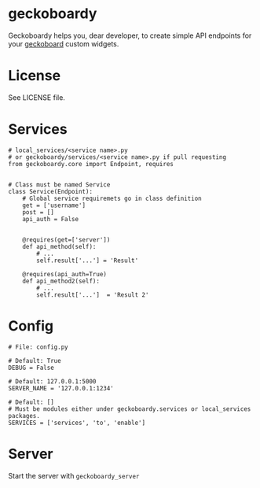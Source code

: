 geckoboardy
===========

Geckoboardy helps you, dear developer, to create simple API endpoints for your
[geckoboard](http://www.geckoboard.com/) custom widgets.


License
=======

See LICENSE file.


Services
========

```
# local_services/<service name>.py
# or geckoboardy/services/<service name>.py if pull requesting
from geckoboardy.core import Endpoint, requires


# Class must be named Service
class Service(Endpoint):
    # Global service requiremets go in class definition
    get = ['username']
    post = []
    api_auth = False


    @requires(get=['server'])
    def api_method(self):
        # ...
        self.result['...'] = 'Result'

    @requires(api_auth=True)
    def api_method2(self):
        # ...
        self.result['...']  = 'Result 2'
```


Config
======

```
# File: config.py

# Default: True
DEBUG = False

# Default: 127.0.0.1:5000
SERVER_NAME = '127.0.0.1:1234' 

# Default: []
# Must be modules either under geckoboardy.services or local_services packages.
SERVICES = ['services', 'to', 'enable']
```

Server
======

Start the server with `geckoboardy_server`
